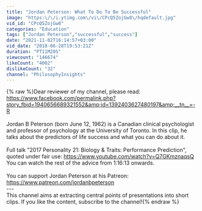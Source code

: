 ```yaml
---
title: "Jordan Peterson: What To Do To Be Successful"
image: "https:\/\/i.ytimg.com\/vi\/CPcQ5ZojGw8\/hqdefault.jpg"
vid_id: "CPcQ5ZojGw8"
categories: "Education"
tags: ["Jordan Peterson","successful","success"]
date: "2021-11-02T16:14:57+03:00"
vid_date: "2018-06-28T19:53:21Z"
duration: "PT11M20S"
viewcount: "146674"
likeCount: "4002"
dislikeCount: "32"
channel: "PhilosophyInsights"
---
```

{% raw %}Dear reviewer of my channel, please read: <a rel="nofollow" target="blank" href="https://www.facebook.com/permalink.php?story_fbid=1940656689321552&amp;id=1392403627480197&amp;__tn__=-R">https://www.facebook.com/permalink.php?story_fbid=1940656689321552&amp;id=1392403627480197&amp;__tn__=-R</a><br /><br />Jordan B Peterson (born June 12, 1962) is a Canadian clinical psychologist and professor of psychology at the University of Toronto. In this clip, he talks about the predictors of life success and what you can do about it.<br /><br />Full talk &quot;2017 Personality 21: Biology &amp; Traits: Performance Prediction&quot;, quoted under fair use: <a rel="nofollow" target="blank" href="https://www.youtube.com/watch?v=Q7GKmznaqsQ">https://www.youtube.com/watch?v=Q7GKmznaqsQ</a><br />You can watch the rest of the advice from 1:16:13 onwards.<br /><br />You can support Jordan Peterson at his Patreon: <a rel="nofollow" target="blank" href="https://www.patreon.com/jordanbpeterson">https://www.patreon.com/jordanbpeterson</a><br />---<br />This channel aims at extracting central points of presentations into short clips. If you like the content, subscribe to the channel!{% endraw %}
